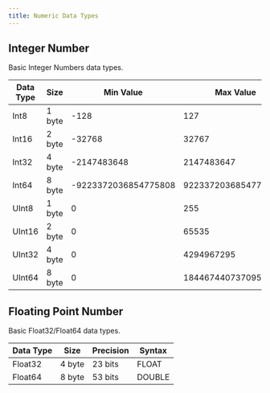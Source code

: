 ```yaml
---
title: Numeric Data Types
---
```


## Integer Number

Basic Integer Numbers data types.

| Data Type        | Size      | Min Value              | Max Value   |
| -----------------| --------- | ---------------------- | ----------- |
| Int8             | 1 byte    |  -128                  |  127        
| Int16            | 2 byte    |  -32768                |  32767
| Int32            | 4 byte    |  -2147483648           |  2147483647
| Int64            | 8 byte    |  -9223372036854775808  |  9223372036854775807
| UInt8            | 1 byte    |  0                     |  255
| UInt16           | 2 byte    |  0                     |  65535
| UInt32           | 4 byte    |  0                     |  4294967295
| UInt64           | 8 byte    |  0                     |  18446744073709551615

## Floating Point Number

Basic Float32/Float64 data types.

| Data Type        | Size    |  Precision  | Syntax   |
| -----------------| ------- |  ---------- | -------- |
| Float32          | 4 byte  |  23 bits    | FLOAT
| Float64          | 8 byte  |  53 bits    | DOUBLE

